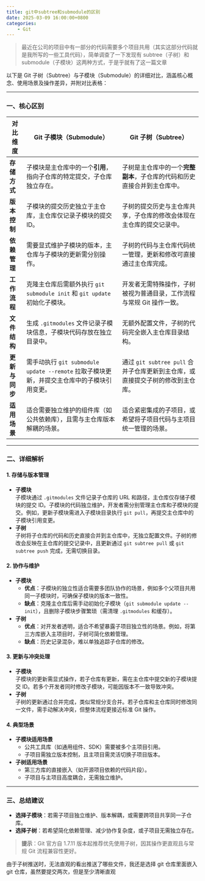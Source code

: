 ```yaml
---
title: git中subtree和submodule的区别
date: 2025-03-09 16:00:00+0800
categories:
    - Git
---
```


> 最近在公司的项目中有一部分的代码需要多个项目共用（其实这部分代码就是我所写的一些工具代码），简单调查了一下发现有 subtree（子树）和 submodule（子模块）这两种方式，于是乎就有了这一篇文章

以下是 Git 子树（Subtree）与子模块（Submodule）的详细对比，涵盖核心概念、使用场景及操作差异，并附对比表格：

---

### 一、核心区别
| **对比维度**       | **Git 子模块（Submodule）**                                                                 | **Git 子树（Subtree）**                                                                 |
|--------------------|--------------------------------------------------------------------------------------------|----------------------------------------------------------------------------------------|
| **存储方式**       | 子模块是主仓库中的一个**引用**，指向子仓库的特定提交，子仓库独立存在。                       | 子树是主仓库中的一个**完整副本**，子仓库的代码和历史直接合并到主仓库中。                |
| **版本控制**       | 子模块的提交历史独立于主仓库，主仓库仅记录子模块的提交 ID。                                  | 子树的提交历史与主仓库共享，子仓库的修改会体现在主仓库的提交记录中。                     |
| **依赖管理**       | 需要显式维护子模块的版本，主仓库与子模块的更新需分别操作。                                   | 子树的代码与主仓库代码统一管理，更新和修改可直接通过主仓库完成。                         |
| **工作流程**       | 克隆主仓库后需额外执行 `git submodule init` 和 `git update` 初始化子模块。                   | 开发者无需特殊操作，子树被视为普通目录，工作流程与常规 Git 操作一致。                     |
| **文件结构**       | 生成 `.gitmodules` 文件记录子模块信息，子模块代码存放在独立目录中。                          | 无额外配置文件，子树的代码完全嵌入主仓库目录结构。                                       |
| **更新与同步**     | 需手动执行 `git submodule update --remote` 拉取子模块更新，并提交主仓库中的子模块引用变更。  | 通过 `git subtree pull` 合并子仓库更新到主仓库，或直接提交子树的修改到主仓库。           |
| **适用场景**       | 适合需要独立维护的组件库（如公共依赖库），且需与主仓库版本解耦的场景。                       | 适合紧密集成的子项目，或希望将子项目代码与主项目统一管理的场景。                         |

---

### 二、详细解析
#### 1. **存储与版本管理**
- **子模块**  
  子模块通过 `.gitmodules` 文件记录子仓库的 URL 和路径，主仓库仅存储子模块的提交 ID。子模块的代码独立维护，开发者需分别管理主仓库和子模块的提交。例如，更新子模块需进入子模块目录执行 `git pull`，再提交主仓库中的子模块引用变更。  
- **子树**  
  子树将子仓库的代码和历史直接合并到主仓库中，无独立配置文件。子树的修改会反映在主仓库的提交记录中，且更新通过 `git subtree pull` 或 `git subtree push` 完成，无需切换目录。

#### 2. **协作与维护**
- **子模块**  
  - **优点**：子模块的独立性适合需要多团队协作的场景，例如多个父项目共用同一子模块时，可确保子模块的版本一致性。  
  - **缺点**：克隆主仓库后需手动初始化子模块（`git submodule update --init`），且删除子模块步骤繁琐（需清理 `.gitmodules` 和缓存）。  
- **子树**  
  - **优点**：对开发者透明，适合不希望暴露子项目独立性的场景。例如，将第三方库嵌入主项目时，子树可简化依赖管理。  
  - **缺点**：历史记录混杂，难以单独追踪子仓库的修改。

#### 3. **更新与冲突处理**
- **子模块**  
  子模块的更新需显式操作，若子仓库有更新，需在主仓库中提交新的子模块提交 ID。若多个开发者同时修改子模块，可能因版本不一致导致冲突。  
- **子树**  
  子树的更新通过合并完成，类似常规分支合并。若子仓库和主仓库同时修改同一文件，需手动解决冲突，但整体流程更接近标准 Git 操作。

#### 4. **典型场景**
- **子模块适用场景**  
  - 公共工具库（如通用组件、SDK）需要被多个主项目引用。  
  - 子项目需独立版本控制，且主项目需灵活切换子项目版本。  
- **子树适用场景**  
  - 第三方库的直接嵌入（如开源项目依赖的代码片段）。  
  - 子项目与主项目高度耦合，无需独立维护。

---

### 三、总结建议
- **选择子模块**：若需子项目独立维护、版本解耦，或需要跨项目共享同一子仓库。  
- **选择子树**：若希望简化依赖管理、减少协作复杂度，或子项目无需独立存在。  

> **提示**：Git 官方自 1.7.11 版本起推荐优先使用子树，因其操作更直观且与常规 Git 流程兼容性更好。

由于子树推送时，无法直观的看出推送了哪些文件，我还是选择 git 仓库里面嵌入 git 仓库，虽然要提交两次，但是至少清晰直观